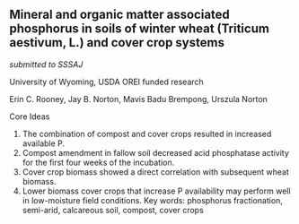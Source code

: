 ## Mineral and organic matter associated phosphorus in soils of winter wheat (Triticum aestivum, L.) and cover crop systems

*submitted to SSSAJ*

University of Wyoming, USDA OREI funded research

Erin C. Rooney, Jay B. Norton, Mavis Badu Brempong, Urszula Norton

Core Ideas
1. The combination of compost and cover crops resulted in increased available P.
2. Compost amendment in fallow soil decreased acid phosphatase activity for the first four weeks of the incubation.
3. Cover crop biomass showed a direct correlation with subsequent wheat biomass.
4. Lower biomass cover crops that increase P availability may perform well in low-moisture field conditions.
Key words: phosphorus fractionation, semi-arid, calcareous soil, compost, cover crops 


